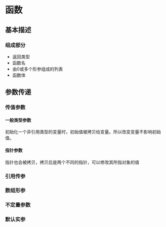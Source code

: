 # 函数
## 基本描述
### 组成部分
* 返回类型
* 函数名
* 由0或多个形参组成的列表
* 函数体

## 参数传递
### 传值参数
#### 一般类型参数
初始化一个非引用类型的变量时，初始值被拷贝给变量。所以改变变量不影响初始值。
#### 指针参数
指针也会被拷贝，拷贝后是两个不同的指针，可以修改其所指对象的值
### 引用传参
### 数组形参
### 不定量参数
### 默认实参